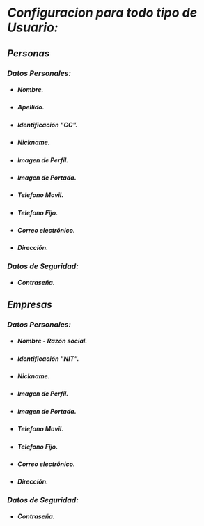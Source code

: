 
# **_Configuracion para todo tipo de Usuario:_**
## **_Personas_**
### **_Datos Personales:_**
  + ##### Nombre.
  + ##### Apellido.
  + ##### Identificación **"CC"**.
  + ##### Nickname.
  + ##### Imagen de Perfil.
  + ##### Imagen de Portada.
  + ##### Telefono Movil.
  + ##### Telefono Fijo.
  + ##### Correo electrónico.
  + ##### Dirección.
### **_Datos de Seguridad:_**
  + ##### Contraseña.

## **_Empresas_**
### **_Datos Personales:_**
  + ##### Nombre - Razón social.
  + ##### Identificación "NIT".
  + ##### Nickname.
  + ##### Imagen de Perfil.
  + ##### Imagen de Portada.
  + ##### Telefono Movil.
  + ##### Telefono Fijo.
  + ##### Correo electrónico.
  + ##### Dirección.
### **_Datos de Seguridad:_**
  + ##### Contraseña.
